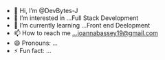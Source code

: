 - 👋 Hi, I’m @DevBytes-J
- 👀 I’m interested in ...Full Stack Development
- 🌱 I’m currently learning ...Front end Deelopment
- 📫 How to reach me ...joannabassey19@gmail.com
- 😄 Pronouns: ...
- ⚡ Fun fact: ...

<!---
DevBytes-J/DevBytes-J is a ✨ special ✨ repository because its `README.md` (this file) appears on your GitHub profile.
You can click the Preview link to take a look at your changes.
--->
